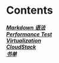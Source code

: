 # Contents
***[Markdown 语法](https://github.com/Leanna-Lee/MyNotes/blob/master/Markdown.md)***  
***[Performance Test](https://github.com/Leanna-Lee/MyNotes/blob/master/PerformTest.md)***  
***[Virtualization](https://github.com/Leanna-Lee/MyNotes/tree/master/Virtualization)***  
***[CloudStack](https://github.com/Leanna-Lee/MyNotes/tree/master/CloudStack)***  
***[书单](https://github.com/Leanna-Lee/MyNotes/blob/master/%E4%B9%A6%E5%8D%95.md)***   